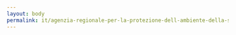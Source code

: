 ```yaml
---
layout: body
permalink: it/agenzia-regionale-per-la-protezione-dell-ambiente-della-sardegna/
---
```


